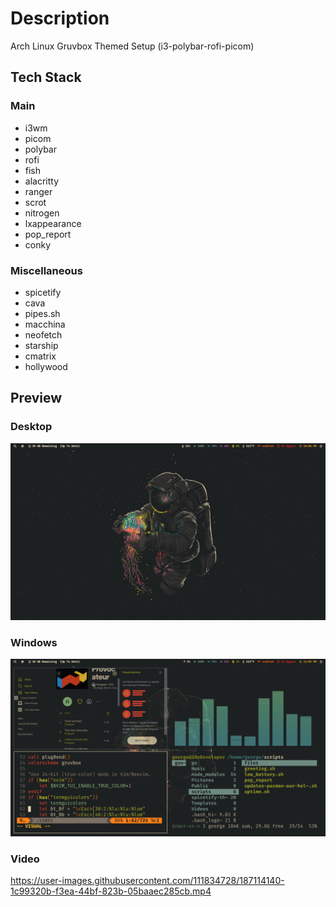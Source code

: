 # Description
Arch Linux Gruvbox Themed Setup (i3-polybar-rofi-picom)

## Tech Stack
### Main
- i3wm
- picom
- polybar
- rofi
- fish
- alacritty
- ranger
- scrot
- nitrogen
- lxappearance
- pop_report
- conky 
### Miscellaneous
- spicetify
- cava
- pipes.sh
- macchina
- neofetch
- starship
- cmatrix
- hollywood

## Preview
### Desktop
![Alt text](./preview/Screenshot_2022-08-26-26_1920x1080.png?raw=true "Screenshot 1")
### Windows
![Alt text](./preview/Screenshot_2022-08-26-15_1920x1080.png?raw=true "Screenshot 2")
### Video
https://user-images.githubusercontent.com/111834728/187114140-1c99320b-f3ea-44bf-823b-05baaec285cb.mp4
